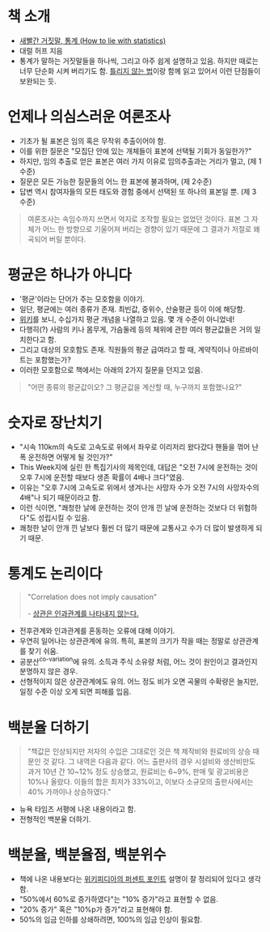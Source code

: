 # 책 소개

-  [새빨간 거짓말, 통계 (How to lie with statistics)](http://book.daum.net/detail/book.do?bookid=KOR9788987999364)
-  대럴 허프 지음
-  통계가 말하는 거짓말들을 하나씩, 그리고 아주 쉽게 설명하고 있음. 하지만 때로는 너무 단순화 시켜 버리기도 함. [틀리지 않는 법](../how-not-to-be-wrong/README.md)이랑 함께 읽고 있어서 이런 단점들이 보완되는 듯.

# 언제나 의심스러운 여론조사

-  기초가 될 표본은 임의 혹은 무작위 추출이어야 함.
-  이를 위한 질문은 "모집단 안에 있는 개체들이 표본에 선택될 기회가 동일한가?"
-  하지만, 임의 추출로 얻은 표본은 여러 가지 이유로 임의추출과는 거리가 멀고, (제 1수준)
-  질문은 모든 가능한 질문들의 어느 한 표본에 불과하며, (제 2수준)
-  답변 역시 참여자들의 모든 태도와 경험 중에서 선택된 또 하나의 표본일 뿐. (제 3수준)

>  여론조사는 속임수까지 쓰면서 억지로 조작할 필요는 없었던 것이다. 표본 그 자체가 어느 한 방향으로 기울어져 버리는 경향이 있기 때문에 그 결과가 저절로 왜곡되어 버릴 뿐이다.

# 평균은 하나가 아니다

-  '평균'이라는 단어가 주는 모호함을 이야기.
-  일단, 평균에는 여러 종류가 존재. 최빈값, 중위수, 산술평균 등이 이에 해당함.
-  [위키](https://ko.wikipedia.org/wiki/%ED%8F%89%EA%B7%A0)를 보니, 수십가지 평균 개념을 나열하고 있음. 몇 개 수준이 아니었네!
-  다행히(?) 사람의 키나 몸무게, 가슴둘레 등의 체위에 관한 여러 평균값들은 거의 일치한다고 함.
-  그리고 대상의 모호함도 존재. 직원들의 평균 급여라고 할 때, 계약직이나 아르바이트는 포함했는가?
-  이러한 모호함으로 책에서는 아래의 2가지 질문을 던지고 있음.

>   "어떤 종류의 평균값이오? 그 평균값을 계산할 때, 누구까지 포함했나요?"

# 숫자로 장난치기

-  "시속 110km의 속도로 고속도로 위에서 좌우로 이리저리 왔다갔다 핸들을 꺾어 난폭 운전하면 어떻게 될 것인가?"
-  This Week지에 실린 한 특집기사의 제목인데, 대답은 "오전 7시에 운전하는 것이 오후 7시에 운전할 때보다 생존 확률이 4배나 크다"였음.
-  이유는 "오후 7시에 고속도로 위에서 생겨나는 사망자 수가 오전 7시의 사망자수의 4배"나 되기 때문이라고 함.
-  이런 식이면, "쾌청한 날에 운전하는 것이 안개 낀 날에 운전하는 것보다 더 위험하다"도 성립시킬 수 있음.
-  쾌청한 날이 안개 낀 날보다 훨씬 더 많기 때문에 교통사고 수가 더 많이 발생하게 되기 때문.

# 통계도 논리이다

>  "Correlation does not imply causation"
>
>  \- [상관은 인과관계를 나타내지 않는다.](https://ko.wikipedia.org/wiki/%EC%83%81%EA%B4%80%EC%9D%80_%EC%9D%B8%EA%B3%BC%EB%A5%BC_%EB%82%98%ED%83%80%EB%82%B4%EC%A7%80_%EC%95%8A%EB%8A%94%EB%8B%A4)

-  전후관계와 인과관계를 혼동하는 오류에 대해 이야기.
-  우연히 일어나는 상관관계에 유의. 특히, 표본의 크기가 작을 때는 정말로 상관관계를 찾기 쉬움.
-  공분산<sup>co-variation</sup>에 유의. 소득과 주식 소유량 처럼, 어느 것이 원인이고 결과인지 분명하지 않은 경우.
-  선형적이지 않은 상관관계에도 유의. 어느 정도 비가 오면 곡물의 수확량은 늘지만, 일정 수준 이상 오게 되면 피해를 입음.

# 백분율 더하기

>  "책값은 인상되지만 저자의 수입은 그대로인 것은 책 제작비와 원료비의 상승 때문인 것 같다. 그 내역은 다음과 같다. 어느 출판사의 경우 시설비와 생산비만도 과거 10년 간 10~12% 정도 상승했고, 원료비는 6~9%, 판매 및 광고비용은 10%나 올랐다. 이들의 합은 최저가 33%이고, 이보다 소규모의 출판사에서는 40% 가까이나 상승하였다."

-  뉴욕 타임즈 서평에 나온 내용이라고 함.
-  전형적인 백분율 더하기.

# 백분율, 백분율점, 백분위수

-  책에 나온 내용보다는 [위키피디아의 퍼센트 포인트](https://ko.wikipedia.org/wiki/%ED%8D%BC%EC%84%BC%ED%8A%B8_%ED%8F%AC%EC%9D%B8%ED%8A%B8) 설명이 잘 정리되어 있다고 생각함.
-  "50%에서 60%로 증가하였다"는 "10% 증가"라고 표현할 수 없음.
-  "20% 증가" 혹은 "10%p가 증가"라고 표현해야 함.
-  50%의 임금 인하를 상쇄하려면, 100%의 임금 인상이 필요함.

